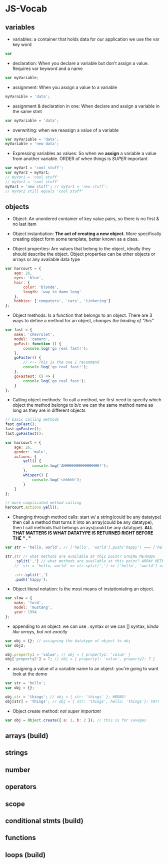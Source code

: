 # JS-Vocab

## variables

- variables: a container that holds data for our application we use the var key word

```js
var
```

- declaration: When you declare a variable but don't assign a value. Requires var keyword and a name

```js
var myVariable;
```

- assignment: When you assign a value to a variable

```js
myVaraible = 'data';
```

- assignment & declaration in one: When declare and assign a variable in the same stmt

```js
var myVariable = 'data';
```

- overwriting: when we reassign a value of a variable

```js
var myVariable = 'data';
myVariable = 'new data';
```

- Expressing variables as values: So when we **assign** a variable a value from another variable. ORDER of when things is _SUPER_ important

```js
var myVar1 = 'cool stuff';
var myVar2 = myVar1;
// myVar1 = 'cool stuff'
// myVar2 = 'cool stuff'
myVar1 = 'new stuff'; // myVar1 = 'new stuff';
// myVar2 still equals 'cool stuff'
```

## objects

- Object: An unordered container of key value pairs, so there is no first & no last item

- Object instantiation: **The act of creating a new object.** More specifically creating object form some template, better known as a class.

- Object properties: Are values that belong to the object, ideally they should describe the object. Object properties can be other objects or arrays or any available data type

```js
var harcourt = {
	age: 26,
	eyes: 'blue',
	hair: {
		color: 'blonde',
		length: 'way to damn long'
	},
	hobbies: ['computers', 'cars', 'tinkering']
};
```

- Object methods: Is a function that belongs to an object. There are 3 ways to define a method for an object, _changes the binding of "this"_

```js
var fast = {
	make: 'chevrolet',
	model: 'camaro',
	goFast: function () {
		console.log('go real fast!');
	},
	goFaster() {
		// <-- This is the one I recommend
		console.log('go real fast!');
	},
	goFastest: () => {
		console.log('go real fast');
	}
};
```

- Calling object methods: To call a method, we first need to specify which object the method belongs to b/c we can the same method name as long as they are in different objects

```js
// basic calling methods
fast.goFast();
fast.goFaster();
fast.goFastest();

var harcourt = {
	age: 26,
	gender: 'male',
	actions: {
		yell() {
			console.log('AHHHHHHHHHHHHHHHH!');
		},
		whisper() {
			console.log('shhhhh');
		}
	}
};

// more complicated method calling
harcourt.actions.yell();
```

- Changing through method calls: start w/ a string(could be any datatype) then call a method that turns it into an array(could be any datatype), then I call methods that belongs arrays(could be any datatype). **ALL THAT MATTERS IS WHAT DATATYPE IS RETURNED RIGHT BEFORE THE " . "**

```js
var str = 'hello, world'; // ['hello', 'world'].push('happy') === ['hello', 'world', 'happy']

str.str // what methods are available at this point? STRING METHODS
	.split(',') // what methods are available at this point? ARRAY METHODS
	//  str = 'hello, world' => str.split(',') => ['hello', 'world'] => ['hello', 'world'].push('happy') === ['hello', 'world', 'happy']

	.str.split(',')
	.push('happy');
```

- Object literal notation: Is the most means of instationiating an object.

```js
var slow = {
	make: 'ford',
	model: 'mustang',
	year: 1994
};
```

- appending to an object: we can use . syntax or we can [] syntax, _kinda like arrays, but not exactly_

```js
var obj = {}; // assigning the datatype of object to obj
var obj2;

obj.property1 = 'value'; // obj = { property1: 'value' }
obj['property2'] = 7; // obj = { property1: 'value', property2: 7 }
```

- assigning a value of a variable name to an object: you're going to want look at the demo

```js
var str = 'hello';
var obj = {};

obj.str = 'things'; // obj = { str: 'things' }; WRONG!
obj[str] = 'things'; // obj = { str: 'things', hello: 'things'}; YAY!
```

- Object create method: _not super important_

```js
var obj = Object.create({ a: 1, b: 2 }); // this is for savages
```

## arrays (build)

## strings

## number

## operators

## scope

## conditional stmts (build)

## functions

## loops (build)
